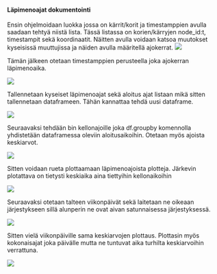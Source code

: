 #### Läpimenoajat dokumentointi

Ensin ohjelmoidaan luokka jossa on kärrit/korit ja timestamppien avulla saadaan tehtyä niistä lista. Tässä listassa on korien/kärryjen node_id:t, timestampit sekä koordinaatit. Näitten avulla voidaan katsoa muutokset kyseisissä muuttujissa ja näiden avulla määritellä ajokerrat.
![](https://notebooks.dclabra.fi/user/kostikaa/files/Projekti2/projekti-2-team-fox/Screenshot_1.png?_xsrf=2%7Ca9b721a3%7Cd246370ae9d9bcc15b37bc7924559e7e%7C1605853961)

Tämän jälkeen otetaan timestamppien perusteella joka ajokerran läpimenoaika.

![](https://notebooks.dclabra.fi/user/kostikaa/files/Projekti2/projekti-2-team-fox/Screenshot_2.png?_xsrf=2%7Ca9b721a3%7Cd246370ae9d9bcc15b37bc7924559e7e%7C1605853961)

Tallennetaan kyseiset läpimenoajat sekä aloitus ajat listaan mikä 
sitten tallennetaan dataframeen. Tähän kannattaa tehdä uusi dataframe. 

![](https://notebooks.dclabra.fi/user/kostikaa/files/Projekti2/projekti-2-team-fox/Screenshot_3.png?_xsrf=2%7Ca9b721a3%7Cd246370ae9d9bcc15b37bc7924559e7e%7C1605853961)

Seuraavaksi tehdään bin kellonajoille joka df.groupby komennolla yhdistetään dataframessa oleviin aloitusaikoihin. Otetaan myös ajoista keskiarvot.

![](https://notebooks.dclabra.fi/user/kostikaa/files/Projekti2/projekti-2-team-fox/Screenshot_4.png?_xsrf=2%7Ca9b721a3%7Cd246370ae9d9bcc15b37bc7924559e7e%7C1605853961)

Sitten voidaan rueta plottaamaan läpimenoajoista plotteja. Järkevin plotattava on tietysti keskiaika aina tiettyihin kellonaikoihin

![](https://notebooks.dclabra.fi/user/kostikaa/files/Projekti2/projekti-2-team-fox/Screenshot_5.png?_xsrf=2%7Ca9b721a3%7Cd246370ae9d9bcc15b37bc7924559e7e%7C1605853961)

Seuraavaksi otetaan talteen viikonpäivät sekä laitetaan ne oikeaan järjestykseen sillä alunperin ne ovat aivan satunnaisessa järjestyksessä.

![](https://notebooks.dclabra.fi/user/kostikaa/files/Projekti2/projekti-2-team-fox/Screenshot_6.png?_xsrf=2%7Ca9b721a3%7Cd246370ae9d9bcc15b37bc7924559e7e%7C1605853961)

Sitten vielä viikonpäiville sama keskiarvojen plottaus. Plottasin myös kokonaisajat joka päivälle mutta ne tuntuvat aika turhilta keskiarvoihin verrattuna.

![](https://notebooks.dclabra.fi/user/kostikaa/files/Projekti2/projekti-2-team-fox/Screenshot_7.png?_xsrf=2%7Ca9b721a3%7Cd246370ae9d9bcc15b37bc7924559e7e%7C1605853961)
